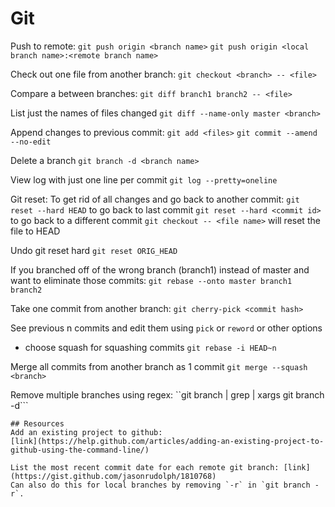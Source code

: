 # Git

Push to remote: `git push origin <branch name>`
`git push origin <local branch name>:<remote branch name>`

Check out one file from another branch:
`git checkout <branch> -- <file>`

Compare a between branches:
`git diff branch1 branch2 -- <file>`

List just the names of files changed
`git diff --name-only master <branch>`

Append changes to previous commit:
`git add <files>`
`git commit --amend --no-edit`

Delete a branch
`git branch -d <branch name>`

View log with just one line per commit
`git log --pretty=oneline`

Git reset:
To get rid of all changes and go back to another commit:
`git reset --hard HEAD` to go back to last commit
`git reset --hard <commit id>` to go back to a different commit
`git checkout -- <file name>` will reset the file to HEAD

Undo git reset hard
`git reset ORIG_HEAD`

If you branched off of the wrong branch (branch1) instead of master and want to
eliminate those commits:
`git rebase --onto master branch1 branch2`

Take one commit from another branch:
`git cherry-pick <commit hash>`

See previous n commits and edit them using `pick` or `reword` or other options
- choose squash for squashing commits
`git rebase -i HEAD~n`

Merge all commits from another branch as 1 commit
`git merge --squash <branch>`

Remove multiple branches using regex:
``git branch | grep <string> | xargs git branch -d```
`````
## Resources
Add an existing project to github:
[link](https://help.github.com/articles/adding-an-existing-project-to-github-using-the-command-line/)

List the most recent commit date for each remote git branch: [link](https://gist.github.com/jasonrudolph/1810768)
Can also do this for local branches by removing `-r` in `git branch -r`. 
